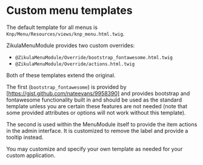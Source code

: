 # Custom menu templates

The default template for all menus is `Knp/Menu/Resources/views/knp_menu.html.twig`.

ZikulaMenuModule provides two custom overrides:

- `@ZikulaMenuModule/Override/bootstrap_fontawesome.html.twig`
- `@ZikulaMenuModule/Override/actions.html.twig`

Both of these templates extend the original.

The first (`bootstrap_fontawesome`) is provided by [https://gist.github.com/nateevans/9958390]
and provides bootstrap and fontawesome functionality built in and should be used as the standard
template unless you are certain these features are not needed (note that some provided attributes
or options will not work without this template).

The second is used within the MenuModule itself to provide the item actions in the admin
interface. It is customized to remove the label and provide a tooltip instead.

You may customize and specify your own template as needed for your custom application.

